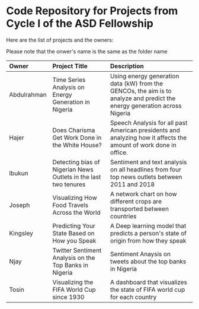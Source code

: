 # Code Repository for Projects from Cycle I of the ASD Fellowship

Here are the list of projects and the owners:

Please note that the onwer's name is the same as the folder name

| Owner    | Project Title  | Description   |
| :---         | :---          |:---          |
| Abdulrahman  | Time Series Analysis on Energy Generation in Nigeria     | Using energy generation data (kW) from the GENCOs, the aim is to analyze and predict the energy generation across Nigeria   |
| Hajer    | Does Charisma Get Work Done in the White House?       | Speech Analysis for all past American presidents and analyzing how it affects the amount of work done in office.     |
| Ibukun    | Detecting bias of Nigerian News Outlets in the last two tenures    | Sentiment and text analysis on all headlines from four top news outlets between 2011 and 2018    |
| Joseph    | Visualizing How Food Travels Across the World    | A network chart on how different crops are transported between countries    |
| Kingsley    | Predicting Your State Based on How you Speak    | A Deep learning model that predicts a person's state of origin from how they speak    |
| Njay    | Twitter Sentiment Analysis on the Top Banks in Nigeria    | Sentiment Anaysis on tweets about the top banks in Nigeria    |
| Tosin    | Visualizing the FIFA World Cup since 1930  | A dashboard that visualizes the state of FIFA world cup for each country    |
